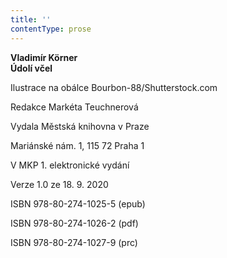 ```yaml
---
title: ''
contentType: prose
---
```


**Vladimír Körner  
Údolí včel**

  

Ilustrace na obálce Bourbon-88/Shutterstock.com

Redakce Markéta Teuchnerová

  

Vydala Městská knihovna v Praze

Mariánské nám. 1, 115 72 Praha 1

  

V MKP 1. elektronické vydání

Verze 1.0 ze 18. 9. 2020

  

ISBN 978-80-274-1025-5 (epub)

ISBN 978-80-274-1026-2 (pdf)

ISBN 978-80-274-1027-9 (prc)
